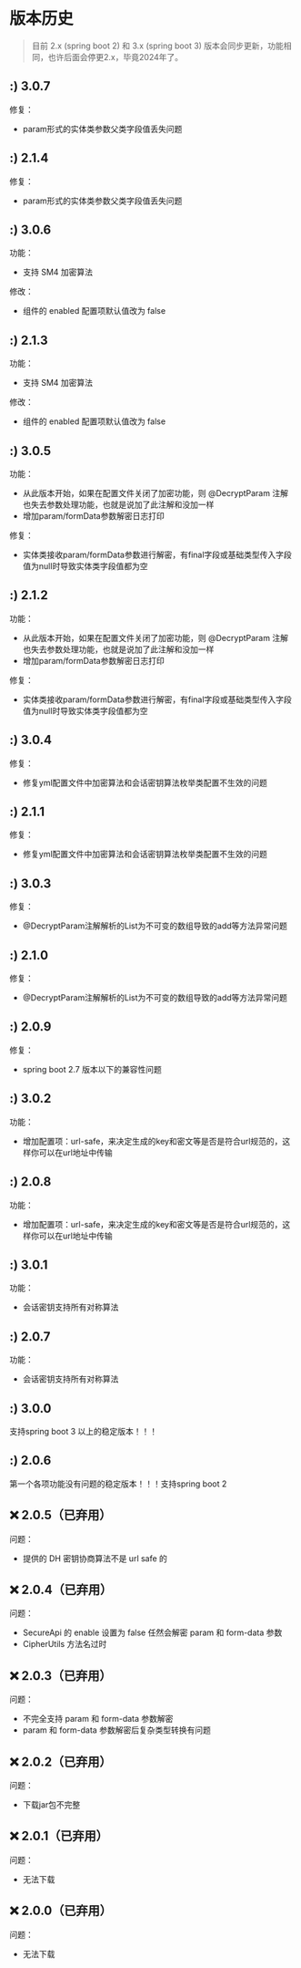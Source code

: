 # 版本历史

> 目前 2.x (spring boot 2) 和 3.x (spring boot 3) 版本会同步更新，功能相同，也许后面会停更2.x，毕竟2024年了。

## :) 3.0.7

修复：

- param形式的实体类参数父类字段值丢失问题

## :) 2.1.4

修复：

- param形式的实体类参数父类字段值丢失问题

## :) 3.0.6

功能：

- 支持 SM4 加密算法

修改：

- 组件的 enabled 配置项默认值改为 false

## :) 2.1.3

功能：

- 支持 SM4 加密算法

修改：

- 组件的 enabled 配置项默认值改为 false

## :) 3.0.5

功能：

- 从此版本开始，如果在配置文件关闭了加密功能，则 @DecryptParam 注解也失去参数处理功能，也就是说加了此注解和没加一样
- 增加param/formData参数解密日志打印

修复：

- 实体类接收param/formData参数进行解密，有final字段或基础类型传入字段值为null时导致实体类字段值都为空

## :) 2.1.2

功能：

- 从此版本开始，如果在配置文件关闭了加密功能，则 @DecryptParam 注解也失去参数处理功能，也就是说加了此注解和没加一样
- 增加param/formData参数解密日志打印

修复：

- 实体类接收param/formData参数进行解密，有final字段或基础类型传入字段值为null时导致实体类字段值都为空

## :) 3.0.4

修复：

- 修复yml配置文件中加密算法和会话密钥算法枚举类配置不生效的问题

## :) 2.1.1

修复：

- 修复yml配置文件中加密算法和会话密钥算法枚举类配置不生效的问题

## :) 3.0.3

修复：

- @DecryptParam注解解析的List为不可变的数组导致的add等方法异常问题

## :) 2.1.0

修复：

- @DecryptParam注解解析的List为不可变的数组导致的add等方法异常问题

## :) 2.0.9

修复：

- spring boot 2.7 版本以下的兼容性问题

## :) 3.0.2

功能：

- 增加配置项：url-safe，来决定生成的key和密文等是否是符合url规范的，这样你可以在url地址中传输

## :) 2.0.8

功能：

- 增加配置项：url-safe，来决定生成的key和密文等是否是符合url规范的，这样你可以在url地址中传输

## :) 3.0.1

功能：

- 会话密钥支持所有对称算法

## :) 2.0.7

功能：

- 会话密钥支持所有对称算法

## :) 3.0.0

支持spring boot 3 以上的稳定版本！！！

## :) 2.0.6

第一个各项功能没有问题的稳定版本！！！支持spring boot 2

## ❌ 2.0.5（已弃用）

问题：

- 提供的 DH 密钥协商算法不是 url safe 的

## ❌ 2.0.4（已弃用）

问题：

- SecureApi 的 enable 设置为 false 任然会解密 param 和 form-data 参数
- CipherUtils 方法名过时

## ❌ 2.0.3（已弃用）

问题：

- 不完全支持 param 和 form-data 参数解密
- param 和 form-data 参数解密后复杂类型转换有问题

## ❌ 2.0.2（已弃用）

问题：

- 下载jar包不完整

## ❌ 2.0.1（已弃用）

问题：

- 无法下载

## ❌ 2.0.0（已弃用）

问题：

- 无法下载
